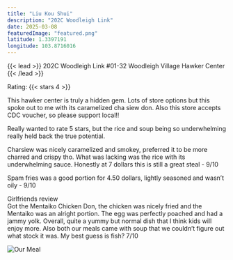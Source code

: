 ```yaml
---
title: "Liu Kou Shui"
description: "202C Woodleigh Link"
date: 2025-03-08
featuredImage: "featured.png"
latitude: 1.3397191
longitude: 103.8716016
---
```


{{< lead >}}
202C Woodleigh Link #01-32 Woodleigh Village Hawker Center
{{< /lead >}}

Rating: {{< stars 4 >}}

This hawker center is truly a hidden gem. Lots of store options but this spoke out to me with its caramelized cha siew don.
Also this store accepts CDC voucher, so please support local!!

Really wanted to rate 5 stars, but the rice and soup being so underwhelming really held back the true potential.

Charsiew was nicely caramelized and smokey, preferred it to be more charred and crispy tho. What was lacking was the rice with its underwhelming sauce. Honestly at 7 dollars this is still a great steal - 9/10

Spam fries was a good portion for 4.50 dollars, lightly seasoned and wasn’t oily - 9/10

Girlfriends review\
Got the Mentaiko Chicken Don, the chicken was nicely fried and the Mentaiko was an alright portion. The egg was perfectly poached and had a jammy yolk. Overall, quite a yummy but normal dish that I think kids will enjoy more. Also both our meals came with soup that we couldn’t figure out what stock it was. My best guess is fish? 7/10

![Our Meal](featured.JPEG "What we ordered")